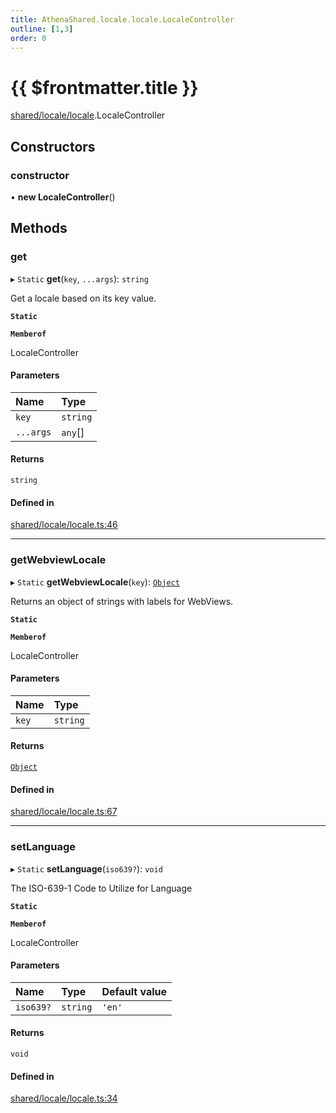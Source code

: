 ```yaml
---
title: AthenaShared.locale.locale.LocaleController
outline: [1,3]
order: 0
---
```


# {{ $frontmatter.title }}


[shared/locale/locale](../modules/shared_locale_locale.md).LocaleController

## Constructors

### constructor

• **new LocaleController**()

## Methods

### get

▸ `Static` **get**(`key`, `...args`): `string`

Get a locale based on its key value.

**`Static`**

**`Memberof`**

LocaleController

#### Parameters

| Name | Type |
| :------ | :------ |
| `key` | `string` |
| `...args` | `any`[] |

#### Returns

`string`

#### Defined in

[shared/locale/locale.ts:46](https://github.com/Stuyk/altv-athena/blob/9c488f0/src/core/shared/locale/locale.ts#L46)

___

### getWebviewLocale

▸ `Static` **getWebviewLocale**(`key`): [`Object`](../modules/server_systems_inventory_crafting_Internal.md#Object)

Returns an object of strings with labels for WebViews.

**`Static`**

**`Memberof`**

LocaleController

#### Parameters

| Name | Type |
| :------ | :------ |
| `key` | `string` |

#### Returns

[`Object`](../modules/server_systems_inventory_crafting_Internal.md#Object)

#### Defined in

[shared/locale/locale.ts:67](https://github.com/Stuyk/altv-athena/blob/9c488f0/src/core/shared/locale/locale.ts#L67)

___

### setLanguage

▸ `Static` **setLanguage**(`iso639?`): `void`

The ISO-639-1 Code to Utilize for Language

**`Static`**

**`Memberof`**

LocaleController

#### Parameters

| Name | Type | Default value |
| :------ | :------ | :------ |
| `iso639?` | `string` | `'en'` |

#### Returns

`void`

#### Defined in

[shared/locale/locale.ts:34](https://github.com/Stuyk/altv-athena/blob/9c488f0/src/core/shared/locale/locale.ts#L34)
